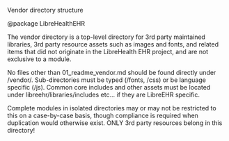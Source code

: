 Vendor directory structure

@package LibreHealthEHR

The vendor directory is a top-level directory for 3rd party maintained libraries,
3rd party resource assets such as images and fonts, and related items that did not
originate in the LibreHealth EHR project, and are not exclusive to a module.

No files other than 01_readme_vendor.md should be found directly under /vendor/.
Sub-directories must be typed (/fonts, /css) or be language specific (/js).
Common core includes and other assets must be located under libreehr/libraries/includes
 etc... if they are LibreEHR specific.

Complete modules in isolated directories may or may not be restricted to this on a
 case-by-case basis, though compliance is required when duplication would otherwise exist.
 ONLY 3rd party resources belong in this directory!